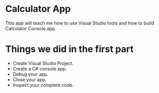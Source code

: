 # Calculator App

This app will teach me how to use Visual Studio tools and how to build Calculator Console app.

# Things we did in the first part

- Create Visual Studio Project.
- Create a C# console app.
- Debug your app.
- Close your app.
- Inspect your complete code.